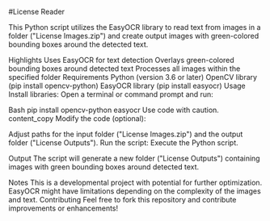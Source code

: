 #License Reader

This Python script utilizes the EasyOCR library to read text from images in a folder ("License Images.zip") and create output images with green-colored bounding boxes around the detected text.

Highlights
Uses EasyOCR for text detection
Overlays green-colored bounding boxes around detected text
Processes all images within the specified folder
Requirements
Python (version 3.6 or later)
OpenCV library (pip install opencv-python)
EasyOCR library (pip install easyocr)
Usage
Install libraries: Open a terminal or command prompt and run:

Bash
pip install opencv-python easyocr
Use code with caution.
content_copy
Modify the code (optional):

Adjust paths for the input folder ("License Images.zip") and the output folder ("License Outputs").
Run the script: Execute the Python script.

Output
The script will generate a new folder ("License Outputs") containing images with green bounding boxes around detected text.

Notes
This is a developmental project with potential for further optimization.
EasyOCR might have limitations depending on the complexity of the images and text.
Contributing
Feel free to fork this repository and contribute improvements or enhancements!
